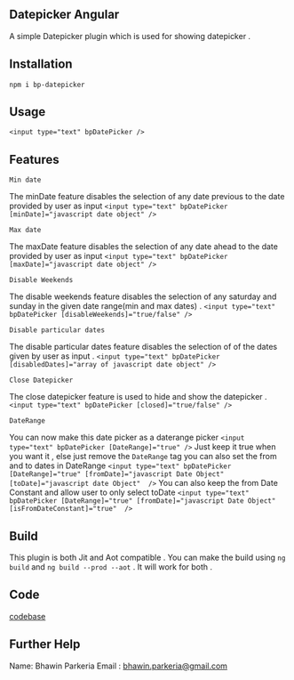 ## Datepicker Angular
A simple Datepicker plugin which is used for showing datepicker .

## Installation
`npm i bp-datepicker`

## Usage
`<input type="text" bpDatePicker />`

## Features

    Min date
The minDate feature disables the selection of any date previous to the date provided by user as input
`<input type="text" bpDatePicker [minDate]="javascript date object" />`

    Max date 
The maxDate feature disables the selection of any date ahead to the date provided by user as input
`<input type="text" bpDatePicker [maxDate]="javascript date object" />`

    Disable Weekends
The disable weekends feature disables the selection of any saturday and sunday in the given date range(min and max dates) .
`<input type="text" bpDatePicker [disableWeekends]="true/false" />`


    Disable particular dates 
The disable particular dates feature disables the selection of of the dates given by user as input .
`<input type="text" bpDatePicker [disabledDates]="array of javascript date object" />`

    Close Datepicker 
The close datepicker feature is used to hide and show the datepicker .
`<input type="text" bpDatePicker [closed]="true/false" />` 

    DateRange
You can now make this date picker as a daterange picker
`<input type="text" bpDatePicker [DateRange]="true" />`
Just keep it true when you want it , else just remove the `DateRange` tag
you can also set the from and to dates in DateRange 
`<input type="text" bpDatePicker [DateRange]="true" [fromDate]="javascript Date Object" [toDate]="javascript date Object"  />`
You can also keep the from Date Constant and allow user to only select toDate
`<input type="text" bpDatePicker [DateRange]="true" [fromDate]="javascript Date Object" [isFromDateConstant]="true"  />`

## Build

This plugin is both Jit and Aot compatible . You can make the build using `ng build` and `ng build --prod --aot` . It will work for both . 

## Code

[codebase](https://github.com/bhawin-boom/datepicker-angular)

## Further Help
Name: Bhawin Parkeria 
Email : bhawin.parkeria@gmail.com